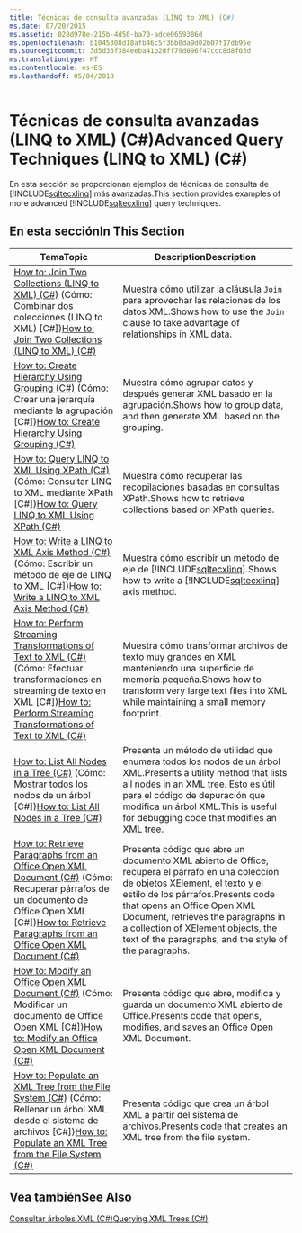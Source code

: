 ```yaml
---
title: Técnicas de consulta avanzadas (LINQ to XML) (C#)
ms.date: 07/20/2015
ms.assetid: 028d978e-215b-4d50-ba70-adce0659386d
ms.openlocfilehash: b1045308d18afb46c5f3bb0da9d02b07f17db95e
ms.sourcegitcommit: 3d5d33f384eeba41b2dff79d096f47ccc8d8f03d
ms.translationtype: HT
ms.contentlocale: es-ES
ms.lasthandoff: 05/04/2018
---
```

# <a name="advanced-query-techniques-linq-to-xml-c"></a><span data-ttu-id="1197d-102">Técnicas de consulta avanzadas (LINQ to XML) (C#)</span><span class="sxs-lookup"><span data-stu-id="1197d-102">Advanced Query Techniques (LINQ to XML) (C#)</span></span>
<span data-ttu-id="1197d-103">En esta sección se proporcionan ejemplos de técnicas de consulta de [!INCLUDE[sqltecxlinq](~/includes/sqltecxlinq-md.md)] más avanzadas.</span><span class="sxs-lookup"><span data-stu-id="1197d-103">This section provides examples of more advanced [!INCLUDE[sqltecxlinq](~/includes/sqltecxlinq-md.md)] query techniques.</span></span>  
  
## <a name="in-this-section"></a><span data-ttu-id="1197d-104">En esta sección</span><span class="sxs-lookup"><span data-stu-id="1197d-104">In This Section</span></span>  
  
|<span data-ttu-id="1197d-105">Tema</span><span class="sxs-lookup"><span data-stu-id="1197d-105">Topic</span></span>|<span data-ttu-id="1197d-106">Description</span><span class="sxs-lookup"><span data-stu-id="1197d-106">Description</span></span>|  
|-----------|-----------------|  
|<span data-ttu-id="1197d-107">[How to: Join Two Collections (LINQ to XML) (C#)](../../../../csharp/programming-guide/concepts/linq/how-to-join-two-collections-linq-to-xml.md) (Cómo: Combinar dos colecciones (LINQ to XML) [C#])</span><span class="sxs-lookup"><span data-stu-id="1197d-107">[How to: Join Two Collections (LINQ to XML) (C#)](../../../../csharp/programming-guide/concepts/linq/how-to-join-two-collections-linq-to-xml.md)</span></span>|<span data-ttu-id="1197d-108">Muestra cómo utilizar la cláusula `Join` para aprovechar las relaciones de los datos XML.</span><span class="sxs-lookup"><span data-stu-id="1197d-108">Shows how to use the `Join` clause to take advantage of relationships in XML data.</span></span>|  
|<span data-ttu-id="1197d-109">[How to: Create Hierarchy Using Grouping (C#)](../../../../csharp/programming-guide/concepts/linq/how-to-create-hierarchy-using-grouping.md) (Cómo: Crear una jerarquía mediante la agrupación [C#])</span><span class="sxs-lookup"><span data-stu-id="1197d-109">[How to: Create Hierarchy Using Grouping (C#)](../../../../csharp/programming-guide/concepts/linq/how-to-create-hierarchy-using-grouping.md)</span></span>|<span data-ttu-id="1197d-110">Muestra cómo agrupar datos y después generar XML basado en la agrupación.</span><span class="sxs-lookup"><span data-stu-id="1197d-110">Shows how to group data, and then generate XML based on the grouping.</span></span>|  
|<span data-ttu-id="1197d-111">[How to: Query LINQ to XML Using XPath (C#)](../../../../csharp/programming-guide/concepts/linq/how-to-query-linq-to-xml-using-xpath.md) (Cómo: Consultar LINQ to XML mediante XPath [C#])</span><span class="sxs-lookup"><span data-stu-id="1197d-111">[How to: Query LINQ to XML Using XPath (C#)](../../../../csharp/programming-guide/concepts/linq/how-to-query-linq-to-xml-using-xpath.md)</span></span>|<span data-ttu-id="1197d-112">Muestra cómo recuperar las recopilaciones basadas en consultas XPath.</span><span class="sxs-lookup"><span data-stu-id="1197d-112">Shows how to retrieve collections based on XPath queries.</span></span>|  
|<span data-ttu-id="1197d-113">[How to: Write a LINQ to XML Axis Method (C#)](../../../../csharp/programming-guide/concepts/linq/how-to-write-a-linq-to-xml-axis-method.md) (Cómo: Escribir un método de eje de LINQ to XML [C#])</span><span class="sxs-lookup"><span data-stu-id="1197d-113">[How to: Write a LINQ to XML Axis Method (C#)](../../../../csharp/programming-guide/concepts/linq/how-to-write-a-linq-to-xml-axis-method.md)</span></span>|<span data-ttu-id="1197d-114">Muestra cómo escribir un método de eje de [!INCLUDE[sqltecxlinq](~/includes/sqltecxlinq-md.md)].</span><span class="sxs-lookup"><span data-stu-id="1197d-114">Shows how to write a [!INCLUDE[sqltecxlinq](~/includes/sqltecxlinq-md.md)] axis method.</span></span>|  
|<span data-ttu-id="1197d-115">[How to: Perform Streaming Transformations of Text to XML (C#)](../../../../csharp/programming-guide/concepts/linq/how-to-perform-streaming-transformations-of-text-to-xml.md) (Cómo: Efectuar transformaciones en streaming de texto en XML [C#])</span><span class="sxs-lookup"><span data-stu-id="1197d-115">[How to: Perform Streaming Transformations of Text to XML (C#)](../../../../csharp/programming-guide/concepts/linq/how-to-perform-streaming-transformations-of-text-to-xml.md)</span></span>|<span data-ttu-id="1197d-116">Muestra cómo transformar archivos de texto muy grandes en XML manteniendo una superficie de memoria pequeña.</span><span class="sxs-lookup"><span data-stu-id="1197d-116">Shows how to transform very large text files into XML while maintaining a small memory footprint.</span></span>|  
|<span data-ttu-id="1197d-117">[How to: List All Nodes in a Tree (C#)](../../../../csharp/programming-guide/concepts/linq/how-to-list-all-nodes-in-a-tree.md) (Cómo: Mostrar todos los nodos de un árbol [C#])</span><span class="sxs-lookup"><span data-stu-id="1197d-117">[How to: List All Nodes in a Tree (C#)](../../../../csharp/programming-guide/concepts/linq/how-to-list-all-nodes-in-a-tree.md)</span></span>|<span data-ttu-id="1197d-118">Presenta un método de utilidad que enumera todos los nodos de un árbol XML.</span><span class="sxs-lookup"><span data-stu-id="1197d-118">Presents a utility method that lists all nodes in an XML tree.</span></span> <span data-ttu-id="1197d-119">Esto es útil para el código de depuración que modifica un árbol XML.</span><span class="sxs-lookup"><span data-stu-id="1197d-119">This is useful for debugging code that modifies an XML tree.</span></span>|  
|<span data-ttu-id="1197d-120">[How to: Retrieve Paragraphs from an Office Open XML Document (C#)](../../../../csharp/programming-guide/concepts/linq/how-to-retrieve-paragraphs-from-an-office-open-xml-document.md) (Cómo: Recuperar párrafos de un documento de Office Open XML [C#])</span><span class="sxs-lookup"><span data-stu-id="1197d-120">[How to: Retrieve Paragraphs from an Office Open XML Document (C#)](../../../../csharp/programming-guide/concepts/linq/how-to-retrieve-paragraphs-from-an-office-open-xml-document.md)</span></span>|<span data-ttu-id="1197d-121">Presenta código que abre un documento XML abierto de Office, recupera el párrafo en una colección de objetos XElement, el texto y el estilo de los párrafos.</span><span class="sxs-lookup"><span data-stu-id="1197d-121">Presents code that opens an Office Open XML Document, retrieves the paragraphs in a collection of XElement objects, the text of the paragraphs, and the style of the paragraphs.</span></span>|  
|<span data-ttu-id="1197d-122">[How to: Modify an Office Open XML Document (C#)](../../../../csharp/programming-guide/concepts/linq/how-to-modify-an-office-open-xml-document.md) (Cómo: Modificar un documento de Office Open XML [C#])</span><span class="sxs-lookup"><span data-stu-id="1197d-122">[How to: Modify an Office Open XML Document (C#)](../../../../csharp/programming-guide/concepts/linq/how-to-modify-an-office-open-xml-document.md)</span></span>|<span data-ttu-id="1197d-123">Presenta código que abre, modifica y guarda un documento XML abierto de Office.</span><span class="sxs-lookup"><span data-stu-id="1197d-123">Presents code that opens, modifies, and saves an Office Open XML Document.</span></span>|  
|<span data-ttu-id="1197d-124">[How to: Populate an XML Tree from the File System (C#)](../../../../csharp/programming-guide/concepts/linq/how-to-populate-an-xml-tree-from-the-file-system.md) (Cómo: Rellenar un árbol XML desde el sistema de archivos [C#])</span><span class="sxs-lookup"><span data-stu-id="1197d-124">[How to: Populate an XML Tree from the File System (C#)](../../../../csharp/programming-guide/concepts/linq/how-to-populate-an-xml-tree-from-the-file-system.md)</span></span>|<span data-ttu-id="1197d-125">Presenta código que crea un árbol XML a partir del sistema de archivos.</span><span class="sxs-lookup"><span data-stu-id="1197d-125">Presents code that creates an XML tree from the file system.</span></span>|  
  
## <a name="see-also"></a><span data-ttu-id="1197d-126">Vea también</span><span class="sxs-lookup"><span data-stu-id="1197d-126">See Also</span></span>  
 [<span data-ttu-id="1197d-127">Consultar árboles XML (C#)</span><span class="sxs-lookup"><span data-stu-id="1197d-127">Querying XML Trees (C#)</span></span>](../../../../csharp/programming-guide/concepts/linq/querying-xml-trees.md)

